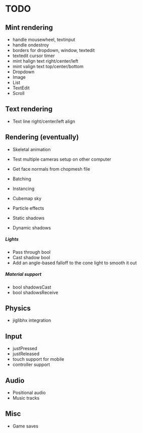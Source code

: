 # TODO

## Mint rendering
* handle mousewheel, textinput
* handle ondestroy
* borders for dropdown, window, textedit
* textedit cursor timer
* mint halign text right/center/left
* mint valign text top/center/bottom
* Dropdown
* Image
* List
* TextEdit
* Scroll

## Text rendering
* Text line right/center/left align

## Rendering (eventually)
* Skeletal animation
* Test multiple cameras setup on other computer
* Get face normals from chopmesh file
* Batching
* Instancing
* Cubemap sky
* Particle effects

* Static shadows
* Dynamic shadows

##### Lights
* Pass through bool
* Cast shadow bool
* Add an angle-based falloff to the cone light to smooth it out

##### Material support
* bool shadowsCast
* bool shadowsReceive

## Physics
* jiglibhx integration

## Input
* justPressed
* justReleased
* touch support for mobile
* controller support

## Audio
* Positional audio
* Music tracks

## Misc
* Game saves
